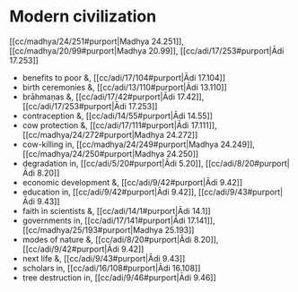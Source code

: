 # Modern civilization

[[cc/madhya/24/251#purport|Madhya 24.251]], [[cc/madhya/20/99#purport|Madhya 20.99]], [[cc/adi/17/253#purport|Ādi 17.253]]

* benefits to poor &, [[cc/adi/17/104#purport|Ādi 17.104]]
* birth ceremonies &, [[cc/adi/13/110#purport|Ādi 13.110]]
* brāhmaṇas &, [[cc/adi/17/42#purport|Ādi 17.42]], [[cc/adi/17/253#purport|Ādi 17.253]]
* contraception &, [[cc/adi/14/55#purport|Ādi 14.55]]
* cow protection &, [[cc/adi/17/111#purport|Ādi 17.111]], [[cc/madhya/24/272#purport|Madhya 24.272]]
* cow-killing in, [[cc/madhya/24/249#purport|Madhya 24.249]], [[cc/madhya/24/250#purport|Madhya 24.250]]
* degradation in, [[cc/adi/5/20#purport|Ādi 5.20]], [[cc/adi/8/20#purport|Ādi 8.20]]
* economic development &, [[cc/adi/9/42#purport|Ādi 9.42]]
* education in, [[cc/adi/9/42#purport|Ādi 9.42]], [[cc/adi/9/43#purport|Ādi 9.43]]
* faith in scientists &, [[cc/adi/14/1#purport|Ādi 14.1]]
* governments in, [[cc/adi/17/141#purport|Ādi 17.141]], [[cc/madhya/25/193#purport|Madhya 25.193]]
* modes of nature &, [[cc/adi/8/20#purport|Ādi 8.20]], [[cc/adi/9/42#purport|Ādi 9.42]]
* next life &, [[cc/adi/9/43#purport|Ādi 9.43]]
* scholars in, [[cc/adi/16/108#purport|Ādi 16.108]]
* tree destruction in, [[cc/adi/9/46#purport|Ādi 9.46]]
